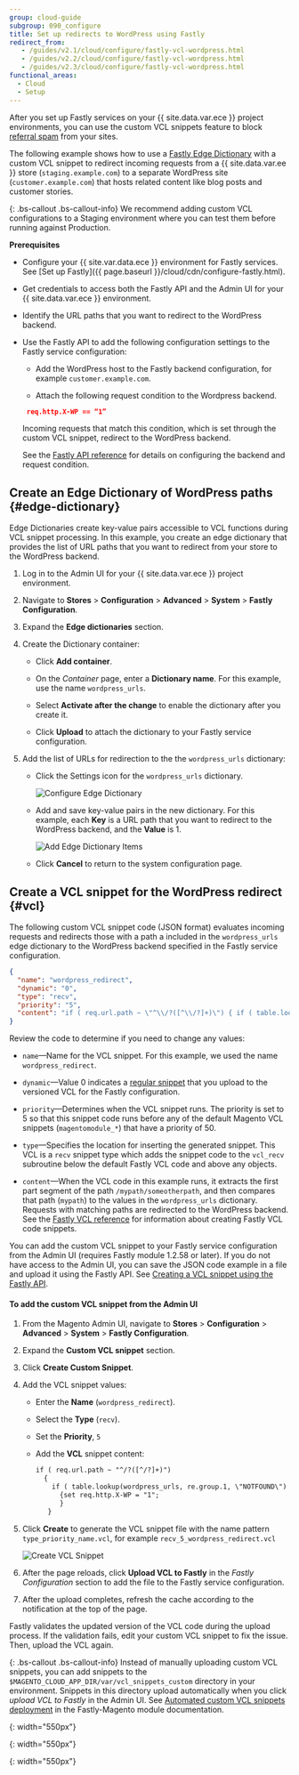 ```yaml
---
group: cloud-guide
subgroup: 090_configure
title: Set up redirects to WordPress using Fastly
redirect_from:
   - /guides/v2.1/cloud/configure/fastly-vcl-wordpress.html
   - /guides/v2.2/cloud/configure/fastly-vcl-wordpress.html
   - /guides/v2.3/cloud/configure/fastly-vcl-wordpress.html
functional_areas:
  - Cloud
  - Setup
---
```


After you set up Fastly services on your {{ site.data.var.ece }} project environments, you can use the custom VCL snippets feature to block [referral spam](https://en.wikipedia.org/wiki/Referrer_spam) from your sites.

The following example shows how to use a [Fastly Edge Dictionary](https://docs.fastly.com/guides/edge-dictionaries/working-with-dictionaries-using-the-api) with a custom VCL snippet to redirect incoming requests from a {{ site.data.var.ee }} store (`staging.example.com`) to a separate WordPress site (`customer.example.com`) that hosts related content like blog posts and customer stories.


{: .bs-callout .bs-callout-info}
We recommend adding custom VCL configurations to a Staging environment where you can test them before running against Production.

**Prerequisites**

-  Configure your {{ site.var.data.ece }} environment for Fastly services. See [Set up Fastly]({{ page.baseurl }}/cloud/cdn/configure-fastly.html). 

-  Get credentials to access both the Fastly API and the Admin UI for your {{ site.data.var.ece }} environment.

-  Identify the URL paths that you want to redirect to the WordPress backend.

-  Use the Fastly API to add the following configuration settings to the Fastly service configuration: 

   -  Add the WordPress host to the Fastly backend configuration, for example `customer.example.com`.

   -  Attach the following request condition to the Wordpress backend.

     ```json
      req.http.X-WP == “1”
     ```
	 Incoming requests that match this condition, which is set through the custom VCL snippet, redirect to the WordPress backend. 
	 
     See the [Fastly API reference](https://docs.fastly.com/api/config#) for details on configuring the backend and request condition.

## Create an Edge Dictionary of WordPress paths {#edge-dictionary}

Edge Dictionaries create key-value pairs accessible to VCL functions during VCL snippet processing. In this example, you create an edge dictionary that provides the list of URL paths that you want to redirect from your store to the WordPress backend. 

1.  Log in to the Admin UI for your {{ site.data.var.ece }} project environment.

1.  Navigate to **Stores** > **Configuration** > **Advanced** > **System** > **Fastly Configuration**.

1.  Expand the **Edge dictionaries** section.

1.  Create the Dictionary container:

    - Click **Add container**.

    -  On the *Container* page, enter a **Dictionary name**. For this example, use the name `wordpress_urls`.

    -  Select **Activate after the change** to enable the dictionary after you create it.

    -  Click **Upload** to attach the dictionary to your Fastly service configuration.

1.  Add the list of URLs for redirection to the the `wordpress_urls` dictionary:

    -  Click the Settings icon for the `wordpress_urls` dictionary.

       ![Configure Edge Dictionary]

    -  Add and save key-value pairs in the new dictionary. For this example, each **Key** is a URL path that you want to redirect to the WordPress backend, and the **Value** is 1.
       
	   ![Add Edge Dictionary Items]
	 
    -  Click **Cancel** to return to the system configuration page.

## Create a VCL snippet for the WordPress redirect {#vcl}

The following custom VCL snippet code (JSON format) evaluates incoming requests and redirects those with a path a 
included in the `wordpress_urls` edge dictionary to the WordPress backend specified in the Fastly service configuration.


```json
{
  "name": "wordpress_redirect",
  "dynamic": "0",
  "type": "recv",
  "priority": "5",
  "content": "if ( req.url.path ~ \"^\\/?([^\\/?]+)\") { if ( table.lookup(wordpress_urls, re.group.1, \"NOTFOUND\") != \"NOTFOUND\" ) { set req.http.X-WP = \"1\"; } }"
}
```

Review the code to determine if you need to change any values:

-  `name`—Name for the VCL snippet. For this example, we used the name `wordpress_redirect`.
  
-  `dynamic`—Value 0 indicates a [regular snippet](https://docs.fastly.com/guides/vcl-snippets/using-regular-vcl-snippets) that you upload to the versioned VCL for the Fastly configuration.

-  `priority`—Determines when the VCL snippet runs. The priority is set to 5 so that this snippet code runs before any of the default Magento VCL snippets (`magentomodule_*`) that have a priority of 50.

-  `type`—Specifies the location for inserting the generated snippet. This VCL is a `recv` snippet type which adds the snippet code to the `vcl_recv` subroutine below the default Fastly VCL code and above any objects.

-  `content`—When the VCL code in this example runs, it extracts the first part segment of the path `/mypath/someotherpath`, and then compares that path (`mypath`) to the values in the `wordpress_urls` dictionary. Requests with matching paths are redirected to the WordPress backend. See the [Fastly VCL reference](https://docs.fastly.com/vcl/reference/) for information about creating Fastly VCL code snippets.
 

You can add the custom VCL snippet to your Fastly service configuration from the Admin UI (requires Fastly module 1.2.58 or later). If you do not have access to the Admin UI, you can save the JSON code example in a file and upload it using the Fastly API. See [Creating a VCL snippet using the Fastly API](https://docs.fastly.com/vcl/vcl-snippets/using-regular-vcl-snippets/#via-the-api). 


#### To add the custom VCL snippet from the Admin UI

1.  From the Magento Admin UI, navigate to **Stores** > **Configuration** > **Advanced** > **System** > **Fastly Configuration**.

1.  Expand the **Custom VCL snippet** section.

1.  Click **Create Custom Snippet**.

1.  Add the VCL snippet values:

	- Enter the **Name** (`wordpress_redirect`).
	
	- Select the **Type** (`recv`).
	
	- Set the **Priority**, `5`
	
	- Add the **VCL** snippet content:

      ```html
      if ( req.url.path ~ "^/?([^/?]+)")
	    {
		  if ( table.lookup(wordpress_urls, re.group.1, \"NOTFOUND\") != \"NOTFOUND\" )
	        {set req.http.X-WP = "1";
		    }
         }
      ```

1.  Click **Create** to generate the VCL snippet file with the name pattern `type_priority_name.vcl`, for example `recv_5_wordpress_redirect.vcl`

    ![Create VCL Snippet]
	
1.  After the page reloads, click **Upload VCL to Fastly** in the *Fastly Configuration* section to add the file to the Fastly service configuration.

1.  After the upload completes, refresh the cache according to the notification at the top of the page.

Fastly validates the updated version of the VCL code during the upload process. If the validation fails, edit your custom VCL snippet to fix the issue. Then, upload the VCL again.


{: .bs-callout .bs-callout-info}
Instead of manually uploading custom VCL snippets, you can add snippets to the `$MAGENTO_CLOUD_APP_DIR/var/vcl_snippets_custom` directory in your environment. Snippets in this directory upload automatically when you click *upload VCL to Fastly* in the Admin UI. See [Automated custom VCL snippets deployment](https://github.com/fastly/fastly-magento2/blob/master/Documentation/Guides/CUSTOM-VCL-SNIPPETS.md#automated-custom-vcl-snippets-deployment) in the Fastly-Magento module documentation. 


<!-- Link definitions -->

[Configure Edge Dictionary]: {{site.baseurl}}/common/images/cloud/cloud-fastly-edge-dictionary-configure.png
{: width="550px"}

[Add Edge Dictionary Items]: {{site.baseurl}}/common/images/cloud/cloud-fastly-edge-dictionary-add-items.png
{: width="550px"}

[Create VCL Snippet]: {{site.baseurl}}/common/images/cloud/cloud-fastly-create-vcl-snippet.png
{: width="550px"}

